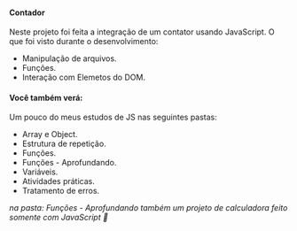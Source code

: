 #### Contador 

Neste projeto foi feita a integração de um contator usando JavaScript. O que foi visto durante o desenvolvimento:

- Manipulação de arquivos.
- Funções.
- Interação com Elemetos do DOM.

#### Você também verá: 

Um pouco do meus estudos de JS nas seguintes pastas:

 - Array e Object.
 - Estrutura de repetição. 
 - Funções.
 - Funções - Aprofundando.
 - Variáveis.
 - Atividades práticas.
 - Tratamento de erros. 
 
*na pasta: Funções - Aprofundando também um projeto de calculadora feito somente com JavaScript 🙂* 
